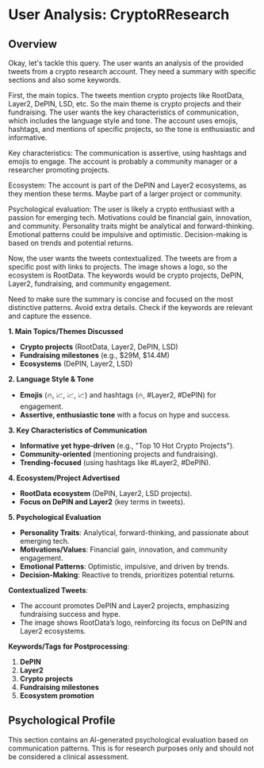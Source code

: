 # User Analysis: CryptoRResearch

## Overview

<think>
Okay, let's tackle this query. The user wants an analysis of the provided tweets from a crypto research account. They need a summary with specific sections and also some keywords. 

First, the main topics. The tweets mention crypto projects like RootData, Layer2, DePIN, LSD, etc. So the main theme is crypto projects and their fundraising. The user wants the key characteristics of communication, which includes the language style and tone. The account uses emojis, hashtags, and mentions of specific projects, so the tone is enthusiastic and informative. 

Key characteristics: The communication is assertive, using hashtags and emojis to engage. The account is probably a community manager or a researcher promoting projects. 

Ecosystem: The account is part of the DePIN and Layer2 ecosystems, as they mention these terms. Maybe part of a larger project or community. 

Psychological evaluation: The user is likely a crypto enthusiast with a passion for emerging tech. Motivations could be financial gain, innovation, and community. Personality traits might be analytical and forward-thinking. Emotional patterns could be impulsive and optimistic. Decision-making is based on trends and potential returns.

Now, the user wants the tweets contextualized. The tweets are from a specific post with links to projects. The image shows a logo, so the ecosystem is RootData. The keywords would be crypto projects, DePIN, Layer2, fundraising, and community engagement.

Need to make sure the summary is concise and focused on the most distinctive patterns. Avoid extra details. Check if the keywords are relevant and capture the essence.
</think>

**1. Main Topics/Themes Discussed**  
- **Crypto projects** (RootData, Layer2, DePIN, LSD)  
- **Fundraising milestones** (e.g., $29M, $14.4M)  
- **Ecosystems** (DePIN, Layer2, LSD)  

**2. Language Style & Tone**  
- **Emojis** (🔥, 📈, 📈, 📈) and hashtags (🔥, #Layer2, #DePIN) for engagement.  
- **Assertive, enthusiastic tone** with a focus on hype and success.  

**3. Key Characteristics of Communication**  
- **Informative yet hype-driven** (e.g., "Top 10 Hot Crypto Projects").  
- **Community-oriented** (mentioning projects and fundraising).  
- **Trending-focused** (using hashtags like #Layer2, #DePIN).  

**4. Ecosystem/Project Advertised**  
- **RootData ecosystem** (DePIN, Layer2, LSD projects).  
- **Focus on DePIN and Layer2** (key terms in tweets).  

**5. Psychological Evaluation**  
- **Personality Traits**: Analytical, forward-thinking, and passionate about emerging tech.  
- **Motivations/Values**: Financial gain, innovation, and community engagement.  
- **Emotional Patterns**: Optimistic, impulsive, and driven by trends.  
- **Decision-Making**: Reactive to trends, prioritizes potential returns.  

**Contextualized Tweets**:  
- The account promotes DePIN and Layer2 projects, emphasizing fundraising success and hype.  
- The image shows RootData’s logo, reinforcing its focus on DePIN and Layer2 ecosystems.  

**Keywords/Tags for Postprocessing**:  
1. **DePIN**  
2. **Layer2**  
3. **Crypto projects**  
4. **Fundraising milestones**  
5. **Ecosystem promotion**

## Psychological Profile

This section contains an AI-generated psychological evaluation based on communication patterns. This is for research purposes only and should not be considered a clinical assessment.